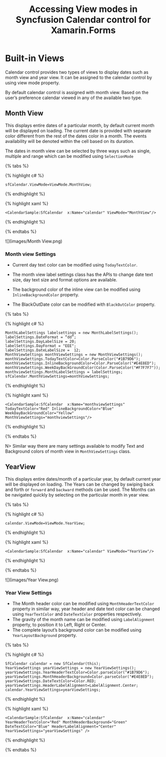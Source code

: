 ﻿---
layout: post
title: Accessing View modes in Syncfusion Calendar control for Xamarin.Forms
description: Learn how to set month view and year view in Calendar
platform: Xamarin.Forms
control: Calendar
documentation: ug
---

# Built-in Views

Calendar control provides two types of views to display dates such as month view and year view. It can be assigned to the calendar control by using view mode property.

By default calendar control is assigned with month view. Based on the user’s preference calendar viewed in any of the available two type.

## Month View

This displays entire dates of a particular month, by default current month will be displayed on loading. The current date is provided with separate color different from the rest of the dates color in a month. The events availability will be denoted within the cell based on its duration.

The dates in month view can be selected by three ways such as single, multiple and range which can be modified using `SelectionMode`

{% tabs %}

{% highlight c# %}

	sfCalendar.ViewMode=ViewMode.MonthView;
 
{% endhighlight %}

{% highlight xaml %}

	<CalendarSample:SfCalendar  x:Name="calendar" ViewMode="MonthView"/>

{% endhighlight %}

{% endtabs %}
 
![](images/Month View.png)
 
### Month view Settings

* Current day text color can be modified using `TodayTextColor`.

* The month view label settings class has the APIs to change date text size, day text size and format options are available.

* The background color of the inline view can be modified using `InlineBackgroundColor` property.

* The BlackOutDate color can be modified with `BlackOutColor` property.

{% tabs %}

{% highlight c# %}
	
	MonthLabelSettings labelsettings = new MonthLabelSettings();
	labelSettings.DateFormat = “dd”;
	labelSettings.DayLabelSize = 20;
	labelSettings.DayFormat = "EEE";
	labelSettings.DateLabelSize =  12;
	MonthViewSettings monthViewSettings = new MonthViewSettings();
	monthViewSettings.TodayTextColor=Color.ParseColor("#1B79D6");
	monthViewSettings.InlineBackgroundColor=Color.ParseColor("#E4E8ED");
	monthViewSettings.WeekDayBackGroundColor(Color.ParseColor("#F7F7F7"));
	monthviewSettings.MonthLabelSettings = labelSettings;
	sfCalendar.MonthViewSettings=monthViewSettings;
	
{% endhighlight %}

{% highlight xaml %}

	<CalendarSample:SfCalendar  x:Name="monthviewSettings" TodayTextColor="Red" InlineBackgroundColor="Blue" WeekDayBackGroundColor="Yellow" MonthViewSettings="monthviewSettings"/>

{% endhighlight %}

{% endtabs %}

N> Similar way there are many settings available to modify Text and Background colors of month view in `MonthViewSettings` class.

## YearView

This displays entire dates/month of a particular year, by default current year will be displayed on loading. The Years can be changed by swiping back and forth or `forward` and `backward` methods can be used. The Months can be navigated quickly by selecting on the particular month in year view.

{% tabs %}

{% highlight c# %}

	calendar.ViewMode=ViewMode.YearView;
	
{% endhighlight %}

{% highlight xaml %}

	<CalendarSample:SfCalendar  x:Name="calendar" ViewMode="YearView"/>

{% endhighlight %}

{% endtabs %}

![](images/Year View.png)  

### Year View Settings

* The Month header color can be modified using `MonthHeaderTextColor` property in similar way, year header and date text color can be changed using `YearTextColor` and `DateTextColor` properties respectively. 
* The gravity of the month name can be modified using `LabelAlignment` property, to position it to Left, Right or Center. 
* The complete layout’s background color can be modified using `YearLayoutBackground` property.   

{% tabs %}

{% highlight c# %}

	SfCalendar calendar = new SfCalendar(this);
	YearViewSettings yearViewSettings = new YearViewSettings();
	yearViewSettings.YearHeaderTextColor=Color.parseColor("#1B79D6");
	yearViewSettings.MonthHeaderBackground=Color.parseColor("#E4E8ED");
	yearViewSettings.DateTextColor=Color.RED;
	yearViewSettings.HeaderLabelAlignment=LabelAlignment.Center;
	calendar.YearViewSettings=yearViewSettings;

{% endhighlight %}    

{% highlight xaml %}

	<CalendarSample:SfCalendar  x:Name="calendar" YearHeaderTextColor="Red" MonthHeaderBackground="Green" DateTextColor="Blue" HeaderLabelAlignment="Center" YearViewSettings="yearViewSettings" />

{% endhighlight %}

{% endtabs %}                               

